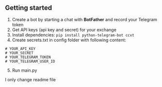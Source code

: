## Getting started

1. Create a bot by starting a chat with **BotFather** and record your Telegram token
2. Get API keys (api key and secret) for your exchange
3. Install dependencies: `pip install python-telegram-bot ccxt`
4. Create secrets.txt in config folder with following content:
 ```
# YOUR_API_KEY
# YOUR_SECRET
# YOUR_TELEGRAM_TOKEN
# YOUR_TELEGRAM_USER_ID
```

5. Run main.py

I only change readme file
